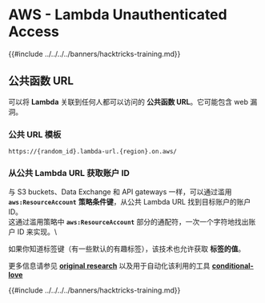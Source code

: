 # AWS - Lambda Unauthenticated Access

{{#include ../../../../banners/hacktricks-training.md}}

## 公共函数 URL

可以将 **Lambda** 关联到任何人都可以访问的 **公共函数 URL**。它可能包含 web 漏洞。

### 公共 URL 模板
```
https://{random_id}.lambda-url.{region}.on.aws/
```
### 从公共 Lambda URL 获取账户 ID

与 S3 buckets、Data Exchange 和 API gateways 一样，可以通过滥用 **`aws:ResourceAccount`** **策略条件键**，从公共 Lambda URL 找到目标账户的账户 ID。  
这通过滥用策略中 **`aws:ResourceAccount`** 部分的通配符，一次一个字符地找出账户 ID 来实现。\

如果你知道标签键（有一些默认的有趣标签），该技术也允许获取 **标签的值**。

更多信息请参见 [**original research**](https://blog.plerion.com/conditional-love-for-aws-metadata-enumeration/) 以及用于自动化该利用的工具 [**conditional-love**](https://github.com/plerionhq/conditional-love/)

{{#include ../../../../banners/hacktricks-training.md}}
